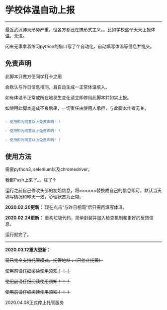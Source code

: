 # ﻿学校体温自动上报

---

最近武汉肺炎形势严重，但各方都还在搞形式主义。。比如学校这个天天上报体温，无语。

闲来无事拿着练习python的借口写了个自动化，自动填写体温等信息并提交。

## 免责声明

此脚本只做方便同学打卡之用

会默认与昨日信息相同，且自动生成一正常体温填入。

如有体温不正常或所在地发生变化请立即停用此脚本并如实上报。

如使用此脚本造成不良后果，一切责任由使用人承担，与此脚本作者无关。

```diff

- 使用即为同意以上免责声明！！

- 使用即为同意以上免责声明！！

- 使用即为同意以上免责声明！！

```

使用方法
---

需要python3, selenium以及chromedriver。

我都Push上来了。。除了↑

运行之前自己修改头部的初始信息，将××××××替换成自己的信息即可。默认当天填写情况和昨天一致，~~心理状态为正常。~~

**2020.02.20更新：**
现在点击“与昨日相同”后只需再填写体温。

**2020.02.24更新：**
重构垃圾代码，简单封装并加入检查机制和更好的反馈信息。

运行就完了。

---

**2020.03.12重大更新：**

~~现已完全支持托管模式，托管地址：（已停止托管）~~

~~使用前请仔细阅读使用须知！！！~~

~~使用前请仔细阅读使用须知！！！~~

~~使用前请仔细阅读使用须知！！！~~

2020.04.08正式停止托管服务
